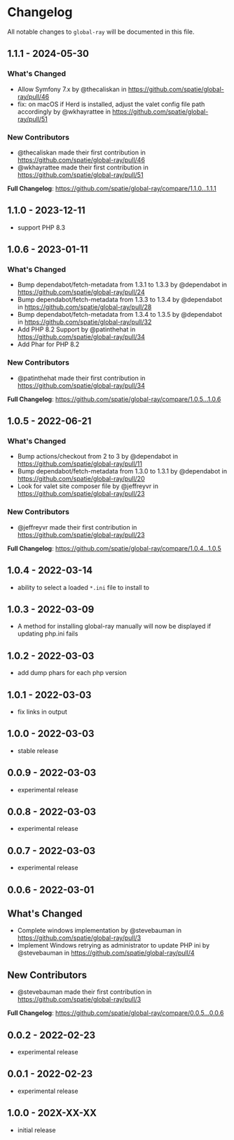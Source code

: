 # Changelog

All notable changes to `global-ray` will be documented in this file.

## 1.1.1 - 2024-05-30

### What's Changed

* Allow Symfony 7.x by @thecaliskan in https://github.com/spatie/global-ray/pull/46
* fix: on macOS if Herd is installed, adjust the valet config file path accordingly by @wkhayrattee in https://github.com/spatie/global-ray/pull/51

### New Contributors

* @thecaliskan made their first contribution in https://github.com/spatie/global-ray/pull/46
* @wkhayrattee made their first contribution in https://github.com/spatie/global-ray/pull/51

**Full Changelog**: https://github.com/spatie/global-ray/compare/1.1.0...1.1.1

## 1.1.0 - 2023-12-11

- support PHP 8.3

## 1.0.6 - 2023-01-11

### What's Changed

- Bump dependabot/fetch-metadata from 1.3.1 to 1.3.3 by @dependabot in https://github.com/spatie/global-ray/pull/24
- Bump dependabot/fetch-metadata from 1.3.3 to 1.3.4 by @dependabot in https://github.com/spatie/global-ray/pull/28
- Bump dependabot/fetch-metadata from 1.3.4 to 1.3.5 by @dependabot in https://github.com/spatie/global-ray/pull/32
- Add PHP 8.2 Support by @patinthehat in https://github.com/spatie/global-ray/pull/34
- Add Phar for PHP 8.2

### New Contributors

- @patinthehat made their first contribution in https://github.com/spatie/global-ray/pull/34

**Full Changelog**: https://github.com/spatie/global-ray/compare/1.0.5...1.0.6

## 1.0.5 - 2022-06-21

### What's Changed

- Bump actions/checkout from 2 to 3 by @dependabot in https://github.com/spatie/global-ray/pull/11
- Bump dependabot/fetch-metadata from 1.3.0 to 1.3.1 by @dependabot in https://github.com/spatie/global-ray/pull/20
- Look for valet site composer file by @jeffreyvr in https://github.com/spatie/global-ray/pull/23

### New Contributors

- @jeffreyvr made their first contribution in https://github.com/spatie/global-ray/pull/23

**Full Changelog**: https://github.com/spatie/global-ray/compare/1.0.4...1.0.5

## 1.0.4 - 2022-03-14

- ability to select a loaded `*.ini` file to install to

## 1.0.3 - 2022-03-09

- A method for installing global-ray manually will now be displayed if updating php.ini fails

## 1.0.2 - 2022-03-03

- add dump phars for each php version

## 1.0.1 - 2022-03-03

- fix links in output

## 1.0.0 - 2022-03-03

- stable release

## 0.0.9 - 2022-03-03

- experimental release

## 0.0.8 - 2022-03-03

- experimental release

## 0.0.7 - 2022-03-03

- experimental release

## 0.0.6 - 2022-03-01

## What's Changed

- Complete windows implementation by @stevebauman in https://github.com/spatie/global-ray/pull/3
- Implement Windows retrying as administrator to update PHP ini by @stevebauman in https://github.com/spatie/global-ray/pull/4

## New Contributors

- @stevebauman made their first contribution in https://github.com/spatie/global-ray/pull/3

**Full Changelog**: https://github.com/spatie/global-ray/compare/0.0.5...0.0.6

## 0.0.2 - 2022-02-23

- experimental release

## 0.0.1 - 2022-02-23

- experimental release

## 1.0.0 - 202X-XX-XX

- initial release

